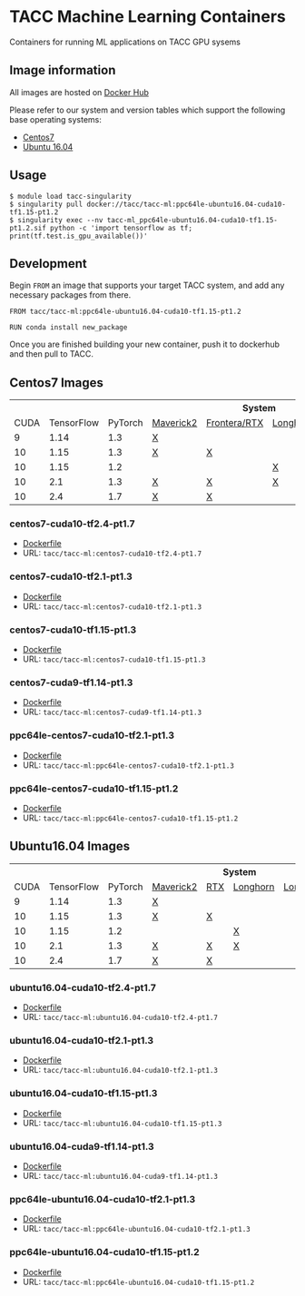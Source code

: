 # TACC Machine Learning Containers


Containers for running ML applications on TACC GPU sysems

## Image information

All images are hosted on [Docker Hub](https://hub.docker.com/r/tacc/tacc-ml/tags)

Please refer to our system and version tables which support the following base operating systems:

- [Centos7](#centos7-images)
- [Ubuntu 16.04](#ubuntu1604-images)

## Usage

```
$ module load tacc-singularity
$ singularity pull docker://tacc/tacc-ml:ppc64le-ubuntu16.04-cuda10-tf1.15-pt1.2
$ singularity exec --nv tacc-ml_ppc64le-ubuntu16.04-cuda10-tf1.15-pt1.2.sif python -c 'import tensorflow as tf; print(tf.test.is_gpu_available())'
```

## Development

Begin `FROM` an image that supports your target TACC system, and add any necessary packages from there.

```
FROM tacc/tacc-ml:ppc64le-ubuntu16.04-cuda10-tf1.15-pt1.2

RUN conda install new_package
```

Once you are finished building your new container, push it to dockerhub and then pull to TACC.

## Centos7 Images
<table>
  <tr>
    <th></th>
    <th></th>
    <th></th>
    <th colspan="4">System</th>
  </tr>
  <tr>
    <td>CUDA</td>
    <td>TensorFlow</td>
    <td>PyTorch</td>
    <td><a href="https://portal.tacc.utexas.edu/user-guides/maverick2">Maverick2</a></td>
    <td><a href="https://fronteraweb.tacc.utexas.edu/user-guide/system/#gpu-nodes">Frontera/RTX</a></td>
    <td><a href="https://portal.tacc.utexas.edu/user-guides/longhorn">Longhorn</a></td>
    <td><a href="https://portal.tacc.utexas.edu/user-guides/lonestar6">Lonestar6</a></td>
  </tr>
  <tr>
    <td>9</td>
    <td>1.14</td>
    <td>1.3</td>
    <td><a href="#centos7-cuda9-tf1.14-pt1.3">X</a></td>
    <td></td>
    <td></td>
    <td></td>
  </tr>
  <tr>
    <td>10</td>
    <td>1.15</td>
    <td>1.3</td>
    <td><a href="#centos7-cuda10-tf1.15-pt1.3">X</a></td>
    <td><a href="#centos7-cuda10-tf1.15-pt1.3">X</a></td>
    <td></td>
    <td></td>
  </tr>
  <tr>
    <td>10</td>
    <td>1.15</td>
    <td>1.2</td>
    <td></td>
    <td></td>
    <td><a href="#ppc64le-centos7-cuda10-tf1.15-pt1.2">X</a></td>
    <td></td>
  </tr>
  <tr>
    <td>10</td>
    <td>2.1</td>
    <td>1.3</td>
    <td><a href="#centos7-cuda10-tf2.1-pt1.3">X</a></td>
    <td><a href="#centos7-cuda10-tf2.1-pt1.3">X</a></td>
    <td><a href="#ppc64le-centos7-cuda10-tf2.1-pt1.3">X</a></td>
    <td></td>
  </tr>
  <tr>
    <td>10</td>
    <td>2.4</td>
    <td>1.7</td>
    <td><a href="#centos7-cuda10-tf2.4-pt1.7">X</a></td>
    <td><a href="#centos7-cuda10-tf2.4-pt1.7">X</a></td>
    <td></td>
    <td></td>
  </tr>
</table>

### centos7-cuda10-tf2.4-pt1.7
* [Dockerfile](containers/tf-conda)
* URL: `tacc/tacc-ml:centos7-cuda10-tf2.4-pt1.7`
### centos7-cuda10-tf2.1-pt1.3
* [Dockerfile](containers/tf-conda)
* URL: `tacc/tacc-ml:centos7-cuda10-tf2.1-pt1.3`
### centos7-cuda10-tf1.15-pt1.3
* [Dockerfile](containers/tf-conda)
* URL: `tacc/tacc-ml:centos7-cuda10-tf1.15-pt1.3`
### centos7-cuda9-tf1.14-pt1.3
* [Dockerfile](containers/tf-conda)
* URL: `tacc/tacc-ml:centos7-cuda9-tf1.14-pt1.3`
### ppc64le-centos7-cuda10-tf2.1-pt1.3
* [Dockerfile](containers/tf-ppc64le)
* URL: `tacc/tacc-ml:ppc64le-centos7-cuda10-tf2.1-pt1.3`
### ppc64le-centos7-cuda10-tf1.15-pt1.2
* [Dockerfile](containers/tf-ppc64le)
* URL: `tacc/tacc-ml:ppc64le-centos7-cuda10-tf1.15-pt1.2`

## Ubuntu16.04 Images
<table>
  <tr>
    <th></th>
    <th></th>
    <th></th>
    <th colspan="4">System</th>
  </tr>
  <tr>
    <td>CUDA</td>
    <td>TensorFlow</td>
    <td>PyTorch</td>
    <td><a href="https://portal.tacc.utexas.edu/user-guides/maverick2">Maverick2</a></td>
    <td><a href="https://fronteraweb.tacc.utexas.edu/user-guide/system/#gpu-nodes">RTX</a></td>
    <td><a href="https://portal.tacc.utexas.edu/user-guides/longhorn">Longhorn</a></td>
    <td><a href="https://portal.tacc.utexas.edu/user-guides/lonestar6">Lonestar6</a></td>
  </tr>
  <tr>
    <td>9</td>
    <td>1.14</td>
    <td>1.3</td>
    <td><a href="#ubuntu16.04-cuda9-tf1.14-pt1.3">X</a></td>
    <td></td>
    <td></td>
    <td></td>
  </tr>
  <tr>
    <td>10</td>
    <td>1.15</td>
    <td>1.3</td>
    <td><a href="#ubuntu16.04-cuda10-tf1.15-pt1.3">X</a></td>
    <td><a href="#ubuntu16.04-cuda10-tf1.15-pt1.3">X</a></td>
    <td></td>
    <td></td>
  </tr>
  <tr>
    <td>10</td>
    <td>1.15</td>
    <td>1.2</td>
    <td></td>
    <td></td>
    <td><a href="#ppc64le-ubuntu16.04-cuda10-tf1.15-pt1.2">X</a></td>
    <td></td>
  </tr>
  <tr>
    <td>10</td>
    <td>2.1</td>
    <td>1.3</td>
    <td><a href="#ubuntu16.04-cuda10-tf2.1-pt1.3">X</a></td>
    <td><a href="#ubuntu16.04-cuda10-tf2.1-pt1.3">X</a></td>
    <td><a href="#ppc64le-ubuntu16.04-cuda10-tf2.1-pt1.3">X</a></td>
    <td></td>
  </tr>
  <tr>
    <td>10</td>
    <td>2.4</td>
    <td>1.7</td>
    <td><a href="#ubuntu16.04-cuda10-tf2.4-pt1.7">X</a></td>
    <td><a href="#ubuntu16.04-cuda10-tf2.4-pt1.7">X</a></td>
    <td></td>
    <td></td>
  </tr>
</table>

### ubuntu16.04-cuda10-tf2.4-pt1.7
* [Dockerfile](containers/tf-conda)
* URL: `tacc/tacc-ml:ubuntu16.04-cuda10-tf2.4-pt1.7`
### ubuntu16.04-cuda10-tf2.1-pt1.3
* [Dockerfile](containers/tf-conda)
* URL: `tacc/tacc-ml:ubuntu16.04-cuda10-tf2.1-pt1.3`
### ubuntu16.04-cuda10-tf1.15-pt1.3
* [Dockerfile](containers/tf-conda)
* URL: `tacc/tacc-ml:ubuntu16.04-cuda10-tf1.15-pt1.3`
### ubuntu16.04-cuda9-tf1.14-pt1.3
* [Dockerfile](containers/tf-conda)
* URL: `tacc/tacc-ml:ubuntu16.04-cuda9-tf1.14-pt1.3`
### ppc64le-ubuntu16.04-cuda10-tf2.1-pt1.3
* [Dockerfile](containers/tf-ppc64le)
* URL: `tacc/tacc-ml:ppc64le-ubuntu16.04-cuda10-tf2.1-pt1.3`
### ppc64le-ubuntu16.04-cuda10-tf1.15-pt1.2
* [Dockerfile](containers/tf-ppc64le)
* URL: `tacc/tacc-ml:ppc64le-ubuntu16.04-cuda10-tf1.15-pt1.2`
